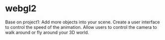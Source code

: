 # webgl2
Base on project1: Add more objects into your scene.
Create a user interface to control the speed of the animation. 
Allow users to control the camera to walk around or fly around your 3D world.
